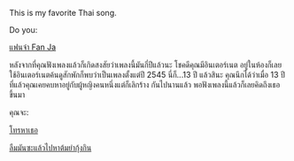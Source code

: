 This is my favorite Thai song.

Do you:

[แฟนจ๋า Fan Ja](https://www.youtube.com/watch?v=qvZuUBfG1Ck)

หลังจากที่คุณฟังเพลงแล้วก็เกิดสงสัยว่าเพลงนี้มันกี่ปีแล้วนะ โชคดีคุณมีอินเตอร์เนต
อยู่ในห้องก็เลยใช้อินเตอร์เนตค้นดูสักพักก็พบว่าเป็นเพลงตั้งแต่ปี 2545 นี่ก็...13 ปี
แล้วสินะ คุณนึกได้ว่าเมื่อ 13 ปีที่แล้วคุณเคยคบหาอยู่กับผู้หญิงคนหนึ่งแต่ก็เลิกร้าง
กันไปนานแล้ว พอฟังเพลงนี้แล้วก็เลยคิดถึงเธอขึ้นมา

คุณจะ:

[โทรหาเธอ](./callher/callher.md)

[ลืมมันซะแล้วไปหาต้มยำกุ้งกิน](../Cuisine/TomYumKung.md)
